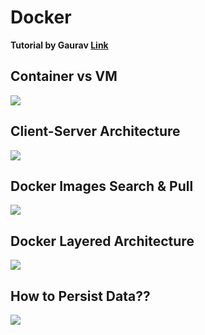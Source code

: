 # Docker
**Tutorial by Gaurav [Link](https://www.youtube.com/watch?v=z7LVPsl3DEM&list=PL6XT0grm_Tfje2ySztzdhp0HmCjVj5P4z&index=25)**
## Container vs VM
![](https://images.contentstack.io/v3/assets/blt300387d93dabf50e/bltb6200bc085503718/5e1f209a63d1b6503160c6d5/containers-vs-virtual-machines.jpg)
## Client-Server Architecture
![](https://www.edureka.co/blog/wp-content/uploads/2019/09/Picture1-15.png)
## Docker Images Search & Pull
![](https://miro.medium.com/v2/resize:fit:1400/0*5tspNCOuENlSjAgg)
## Docker Layered Architecture
![](https://docs.docker.com/storage/storagedriver/images/container-layers.jpg)
## How to Persist Data??
![](https://docs.docker.com/storage/images/types-of-mounts.png)
